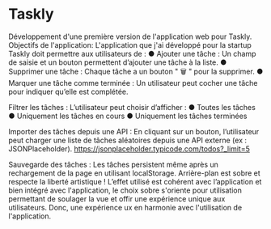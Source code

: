 # Taskly
Développement d'une première version de l'application web pour Taskly.
Objectifs de l'application:
L'application que j'ai développé pour la startup Taskly doit permettre aux utilisateurs de : 
● Ajouter une tâche : Un champ de saisie et un bouton permettent d’ajouter une tâche à la 
liste. 
● Supprimer une tâche : Chaque tâche a un bouton "
 🗑 " pour la supprimer. 
● Marquer une tâche comme terminée : Un utilisateur peut cocher une tâche pour indiquer 
qu’elle est complétée. 

Filtrer les tâches : L’utilisateur peut choisir d’afficher : 
● Toutes les tâches 
● Uniquement les tâches en cours 
● Uniquement les tâches terminées 

Importer des tâches depuis une API : 
En cliquant sur un bouton, l’utilisateur peut charger une liste de tâches aléatoires depuis une API 
externe (ex : JSONPlaceholder). 
https://jsonplaceholder.typicode.com/todos?_limit=5 

Sauvegarde des tâches : 
Les tâches persistent même après un rechargement de la page en utilisant localStorage. 
Arrière-plan est sobre et respecte la liberté artistique ! 
L’effet utilisé est cohérent avec l’application et bien intégré avec l'application,
le choix sobre s'oriente pour utilisation permettant de soulager la vue et offir
une expérience unique aux utilisateurs. Donc, une expérience ux en harmonie avec 
l'utilisation de l'application.

